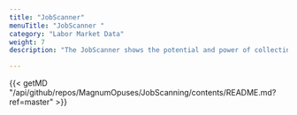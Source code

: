 ```yaml
---
title: "JobScanner"
menuTitle: "JobScanner "
category: "Labor Market Data"
weight: 7
description: "The JobScanner shows the potential and power of collecting all the recruitment needs of the labour market in one place. Please note that it's current in demo and operates on historical data."

---
```


{{< getMD "/api/github/repos/MagnumOpuses/JobScanning/contents/README.md?ref=master" >}}